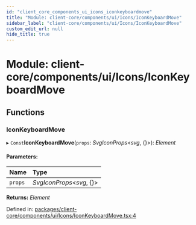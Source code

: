 ```yaml
---
id: "client_core_components_ui_icons_iconkeyboardmove"
title: "Module: client-core/components/ui/Icons/IconKeyboardMove"
sidebar_label: "client-core/components/ui/Icons/IconKeyboardMove"
custom_edit_url: null
hide_title: true
---
```


# Module: client-core/components/ui/Icons/IconKeyboardMove

## Functions

### IconKeyboardMove

▸ `Const`**IconKeyboardMove**(`props`: *SvgIconProps*<*svg*, {}\>): *Element*

#### Parameters:

Name | Type |
:------ | :------ |
`props` | *SvgIconProps*<*svg*, {}\> |

**Returns:** *Element*

Defined in: [packages/client-core/components/ui/Icons/IconKeyboardMove.tsx:4](https://github.com/xr3ngine/xr3ngine/blob/5c3dcaef1/packages/client-core/components/ui/Icons/IconKeyboardMove.tsx#L4)
